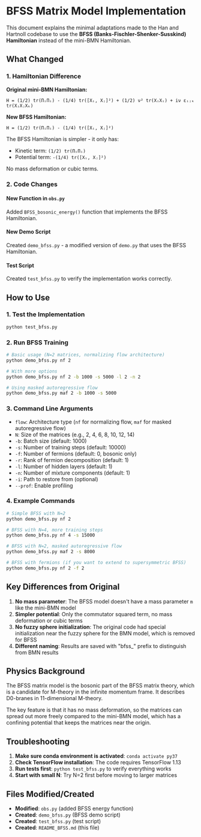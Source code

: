 # BFSS Matrix Model Implementation

This document explains the minimal adaptations made to the Han and Hartnoll codebase to use the **BFSS (Banks-Fischler-Shenker-Susskind) Hamiltonian** instead of the mini-BMN Hamiltonian.

## What Changed

### 1. Hamiltonian Difference

**Original mini-BMN Hamiltonian:**
```
H = (1/2) tr(ΠᵢΠᵢ) - (1/4) tr([Xᵢ, Xⱼ]²) + (1/2) ν² tr(XᵢXᵢ) + iν εᵢⱼₖ tr(XᵢXⱼXₖ)
```

**New BFSS Hamiltonian:**
```
H = (1/2) tr(ΠᵢΠᵢ) - (1/4) tr([Xᵢ, Xⱼ]²)
```

The BFSS Hamiltonian is simpler - it only has:
- Kinetic term: `(1/2) tr(ΠᵢΠᵢ)`
- Potential term: `-(1/4) tr([Xᵢ, Xⱼ]²)`

No mass deformation or cubic terms.

### 2. Code Changes

#### New Function in `obs.py`
Added `BFSS_bosonic_energy()` function that implements the BFSS Hamiltonian.

#### New Demo Script
Created `demo_bfss.py` - a modified version of `demo.py` that uses the BFSS Hamiltonian.

#### Test Script
Created `test_bfss.py` to verify the implementation works correctly.

## How to Use

### 1. Test the Implementation
```bash
python test_bfss.py
```

### 2. Run BFSS Training
```bash
# Basic usage (N=2 matrices, normalizing flow architecture)
python demo_bfss.py nf 2

# With more options
python demo_bfss.py nf 2 -b 1000 -s 5000 -l 2 -n 2

# Using masked autoregressive flow
python demo_bfss.py maf 2 -b 1000 -s 5000
```

### 3. Command Line Arguments

- `flow`: Architecture type (`nf` for normalizing flow, `maf` for masked autoregressive flow)
- `N`: Size of the matrices (e.g., 2, 4, 6, 8, 10, 12, 14)
- `-b`: Batch size (default: 1000)
- `-s`: Number of training steps (default: 10000)
- `-f`: Number of fermions (default: 0, bosonic only)
- `-r`: Rank of fermion decomposition (default: 1)
- `-l`: Number of hidden layers (default: 1)
- `-n`: Number of mixture components (default: 1)
- `-i`: Path to restore from (optional)
- `--prof`: Enable profiling

### 4. Example Commands

```bash
# Simple BFSS with N=2
python demo_bfss.py nf 2

# BFSS with N=4, more training steps
python demo_bfss.py nf 4 -s 15000

# BFSS with N=2, masked autoregressive flow
python demo_bfss.py maf 2 -s 8000

# BFSS with fermions (if you want to extend to supersymmetric BFSS)
python demo_bfss.py nf 2 -f 2
```

## Key Differences from Original

1. **No mass parameter**: The BFSS model doesn't have a mass parameter `m` like the mini-BMN model
2. **Simpler potential**: Only the commutator squared term, no mass deformation or cubic terms
3. **No fuzzy sphere initialization**: The original code had special initialization near the fuzzy sphere for the BMN model, which is removed for BFSS
4. **Different naming**: Results are saved with "bfss_" prefix to distinguish from BMN results

## Physics Background

The BFSS matrix model is the bosonic part of the BFSS matrix theory, which is a candidate for M-theory in the infinite momentum frame. It describes D0-branes in 11-dimensional M-theory.

The key feature is that it has no mass deformation, so the matrices can spread out more freely compared to the mini-BMN model, which has a confining potential that keeps the matrices near the origin.

## Troubleshooting

1. **Make sure conda environment is activated**: `conda activate py37`
2. **Check TensorFlow installation**: The code requires TensorFlow 1.13
3. **Run tests first**: `python test_bfss.py` to verify everything works
4. **Start with small N**: Try N=2 first before moving to larger matrices

## Files Modified/Created

- **Modified**: `obs.py` (added BFSS energy function)
- **Created**: `demo_bfss.py` (BFSS demo script)
- **Created**: `test_bfss.py` (test script)
- **Created**: `README_BFSS.md` (this file) 